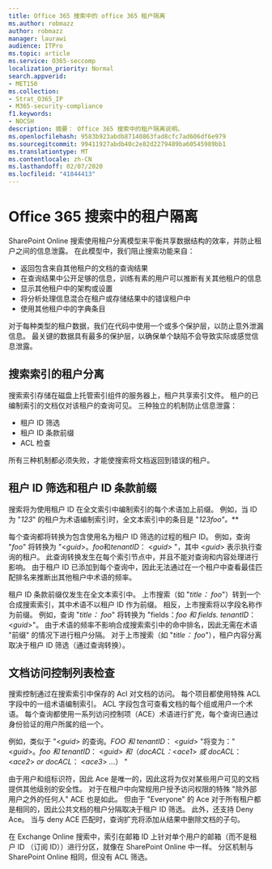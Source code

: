 ```yaml
---
title: Office 365 搜索中的 office 365 租户隔离
ms.author: robmazz
author: robmazz
manager: laurawi
audience: ITPro
ms.topic: article
ms.service: O365-seccomp
localization_priority: Normal
search.appverid:
- MET150
ms.collection:
- Strat_O365_IP
- M365-security-compliance
f1.keywords:
- NOCSH
description: 摘要： Office 365 搜索中的租户隔离说明。
ms.openlocfilehash: 9583b923abdb87140863fad8cfc7ad606df6e979
ms.sourcegitcommit: 99411927abdb40c2e82d2279489ba60545989bb1
ms.translationtype: MT
ms.contentlocale: zh-CN
ms.lasthandoff: 02/07/2020
ms.locfileid: "41844413"
---
```

# <a name="tenant-isolation-in-office-365-search"></a>Office 365 搜索中的租户隔离

SharePoint Online 搜索使用租户分离模型来平衡共享数据结构的效率，并防止租户之间的信息泄露。 在此模型中，我们阻止搜索功能来自：

- 返回包含来自其他租户的文档的查询结果
- 在查询结果中公开足够的信息，训练有素的用户可以推断有关其他租户的信息
- 显示其他租户中的架构或设置
- 将分析处理信息混合在租户或存储结果中的错误租户中
- 使用其他租户中的字典条目

对于每种类型的租户数据，我们在代码中使用一个或多个保护层，以防止意外泄漏信息。 最关键的数据具有最多的保护层，以确保单个缺陷不会导致实际或感觉信息泄露。

## <a name="tenant-separation-for-the-search-index"></a>搜索索引的租户分离

搜索索引存储在磁盘上托管索引组件的服务器上，租户共享索引文件。 租户的已编制索引的文档仅对该租户的查询可见。 三种独立的机制防止信息泄露：

- 租户 ID 筛选
- 租户 ID 条款前缀
- ACL 检查

所有三种机制都必须失败，才能使搜索将文档返回到错误的租户。

## <a name="tenant-id-filtering-and-tenant-id-term-prefixing"></a>租户 ID 筛选和租户 ID 条款前缀

搜索将为使用租户 ID 在全文索引中编制索引的每个术语加上前缀。 例如，当 ID 为 "*123*" 的租户为术语编制索引时，全文本索引中的条目是 "*123foo"。***

每个查询都将转换为包含使用名为租户 ID 筛选的过程的租户 ID。 例如，查询 "*foo*" 将转换为 "<*guid*>。*foo*和*tenantID*： <*guid*> "，其中 <*guid*> 表示执行查询的租户。 此查询转换发生在每个索引节点中，并且不能对查询和内容处理进行影响。 由于租户 ID 已添加到每个查询中，因此无法通过在一个租户中查看最佳匹配排名来推断出其他租户中术语的频率。

租户 ID 条款前缀仅发生在全文本索引中。 上市搜索（如 "*title： foo*"）转到一个合成搜索索引，其中术语不以租户 ID 作为前缀。 相反，上市搜索将以字段名称作为前缀。 例如，查询 "*title： foo*" 将转换为 "fields：*foo 和 fields. tenantID*： <*guid*>"。 由于术语的频率不影响合成搜索索引中的命中排名，因此无需在术语 "前缀" 的情况下进行租户分隔。 对于上市搜索（如 "*title： foo*"），租户内容分离取决于租户 ID 筛选（通过查询转换）。

## <a name="document-access-control-list-checks"></a>文档访问控制列表检查

搜索控制通过在搜索索引中保存的 Acl 对文档的访问。 每个项目都使用特殊 ACL 字段中的一组术语编制索引。 ACL 字段包含可查看文档的每个组或用户一个术语。 每个查询都使用一系列访问控制项（ACE）术语进行扩充，每个查询已通过身份验证的用户所属的组一个。

例如，类似于 "<*guid*> 的查询。*FOO 和 tenantID*： <*guid*> "将变为：" <*guid*>。*foo 和 tenantID*： <*guid*> *和*（*docACL：*<*ace1*> *或 docACL*： <*ace2*> *or docACL*： <*ace3*> *...*） "

由于用户和组标识符，因此 Ace 是唯一的，因此这将为仅对某些用户可见的文档提供其他级别的安全性。 对于在租户中向常规用户授予访问权限的特殊 "除外部用户之外的任何人" ACE 也是如此。 但由于 "Everyone" 的 Ace 对于所有租户都是相同的，因此公共文档的租户分隔取决于租户 ID 筛选。 此外，还支持 Deny Ace。 当与 deny ACE 匹配时，查询扩充将添加从结果中删除文档的子句。

在 Exchange Online 搜索中，索引在邮箱 ID 上针对单个用户的邮箱（而不是租户 ID （订阅 ID））进行分区，就像在 SharePoint Online 中一样。 分区机制与 SharePoint Online 相同，但没有 ACL 筛选。
